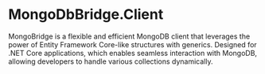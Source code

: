 # MongoDbBridge.Client
MongoBridge is a flexible and efficient MongoDB client that leverages the power of Entity Framework Core-like structures with generics. Designed for .NET Core applications, which enables seamless interaction with MongoDB, allowing developers to handle various collections dynamically.
